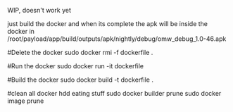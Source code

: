 WIP, doesn't work yet

just build the docker and when its complete the apk will be inside the docker in /root/payload/app/build/outputs/apk/nightly/debug/omw_debug_1.0-46.apk


#Delete the docker
sudo docker rmi -f dockerfile .

#Run the docker
sudo docker run -it dockerfile

#Build the docker
sudo docker build -t dockerfile .

#clean all docker hdd eating stuff
sudo docker builder prune
sudo docker image prune

